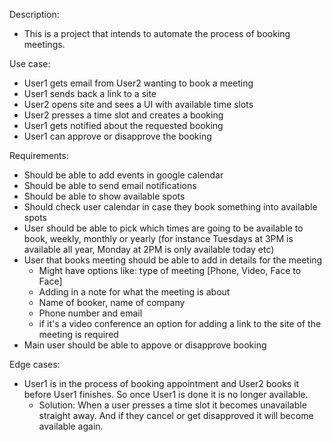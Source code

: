 Description:
- This is a project that intends to automate the process of booking meetings.

Use case:
- User1 gets email from User2 wanting to book a meeting
- User1 sends back a link to a site 
- User2 opens site and sees a UI with available time slots
- User2 presses a time slot and creates a booking
- User1 gets notified about the requested booking
- User1 can approve or disapprove the booking

Requirements:
- Should be able to add events in google calendar
- Should be able to send email notifications
- Should be able to show available spots
- Should check user calendar in case they book something into available spots
- User should be able to pick which times are going to be available to book, weekly, monthly or yearly (for instance Tuesdays at 3PM is available all year, Monday at 2PM is only available today etc)
- User that books meeting should be able to add in details for the meeting
    - Might have options like: type of meeting [Phone, Video, Face to Face]
    - Adding in a note for what the meeting is about 
    - Name of booker, name of company
    - Phone number and email
    - if it's a video conference an option for adding a link to the site of the meeting is required
- Main user should be able to appove or disapprove booking 

Edge cases:
- User1 is in the process of booking appointment and User2 books it before User1 finishes. So once User1 is done it is no longer available.
    - Solution: When a user presses a time slot it becomes unavailable straight away. And if they cancel or get disapproved it will become available again.